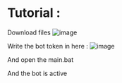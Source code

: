 # Tutorial : 
Download files
![image](https://cdn.discordapp.com/attachments/966440093277634590/967887201864146994/lol.png)

Write the bot token in here :
![image](https://cdn.discordapp.com/attachments/955903115968794704/967889283442683974/unknown.png)

And open the main.bat 

And the bot is active
